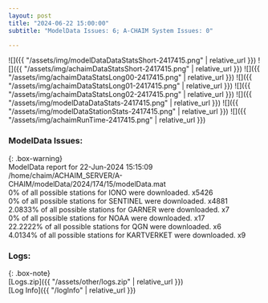 ```yaml
---
layout: post
title: "2024-06-22 15:00:00"
subtitle: "ModelData Issues: 6; A-CHAIM System Issues: 0"

---
```


![]({{ "/assets/img/modelDataDataStatsShort-2417415.png" | relative_url }})
![]({{ "/assets/img/achaimDataStatsShort-2417415.png" | relative_url }})
![]({{ "/assets/img/achaimDataStatsLong00-2417415.png" | relative_url }})
![]({{ "/assets/img/achaimDataStatsLong01-2417415.png" | relative_url }})
![]({{ "/assets/img/achaimDataStatsLong02-2417415.png" | relative_url }})
![]({{ "/assets/img/modelDataDataStats-2417415.png" | relative_url }})
![]({{ "/assets/img/modelDataStationStats-2417415.png" | relative_url }})
![]({{ "/assets/img/achaimRunTime-2417415.png" | relative_url }})


### ModelData Issues:  
  
{: .box-warning}  
 ModelData report for 22-Jun-2024 15:15:09   
 /home/chaim/ACHAIM_SERVER/A-CHAIM/modelData/2024/174/15/modelData.mat   
 0% of all possible stations for IONO were downloaded. x5426   
 0% of all possible stations for SENTINEL were downloaded. x4881   
 2.0833% of all possible stations for GARNER were downloaded. x7   
 0% of all possible stations for NOAA were downloaded. x17   
 22.2222% of all possible stations for QGN were downloaded. x6   
 4.0134% of all possible stations for KARTVERKET were downloaded. x9   
  


### Logs:  
  
{: .box-note}  
[Logs.zip]({{ "/assets/other/logs.zip" | relative_url }})  
[Log Info]({{ "/logInfo" | relative_url }})  
